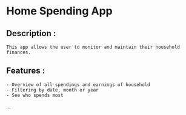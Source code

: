 # Home Spending App

## Description :
    This app allows the user to monitor and maintain their household finances.

## Features :
    - Overview of all spendings and earnings of household
    - Filtering by date, month or year
    - See who spends most
...